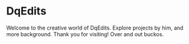 # DqEdits
Welcome to the creative world of DqEdits. Explore projects by him, and more background. Thank you for visiting! Over and out buckos.
